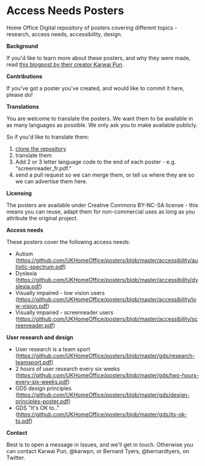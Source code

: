 # Access Needs Posters
Home Office Digital repository of posters covering different topics - research, access needs, accessibility, design.

**Background**

If you'd like to learn more about these posters, and why they were made, read [this blogpost by their creator Karwai Pun](https://accessibility.blog.gov.uk/2016/09/02/dos-and-donts-on-designing-for-accessibility/).

**Contributions**

If you've got a poster you've created, and would like to commit it here, please do!

**Translations**

You are welcome to translate the posters. We want them to be available in as many languages as possible. We only ask you to make available publicly.

So if you'd like to translate them:

1. [clone the repository](https://github.com/UKHomeOffice/posters)
2. translate them
3. Add 2 or 3 letter language code to the end of each poster - e.g. "screenreader_fr.pdf."
3. send a pull request so we can merge them, or tell us where they are so we can advertise them here.

**Licensing**

The posters are available under Creative Commons BY-NC-SA license - this means you can reuse, adapt them for non-commercial uses as long as you attribute the original project.

**Access needs**

These posters cover the following access needs:
* Autism (https://github.com/UKHomeOffice/posters/blob/master/accessibility/autistic-spectrum.pdf)
* Dyslexia (https://github.com/UKHomeOffice/posters/blob/master/accessibility/dyslexia.pdf)
* Visually impaired - low vision users (https://github.com/UKHomeOffice/posters/blob/master/accessibility/low-vision.pdf)
* Visually impaired - screenreader users (https://github.com/UKHomeOffice/posters/blob/master/accessibility/screenreader.pdf)

**User research and design**

* User research is a team sport (https://github.com/UKHomeOffice/posters/blob/master/gds/research-teamsport.pdf)
* 2 hours of user research every six weeks (https://github.com/UKHomeOffice/posters/blob/master/gds/two-hours-every-six-weeks.pdf)
* GDS design principles (https://github.com/UKHomeOffice/posters/blob/master/gds/design-principles-poster.pdf)
* GDS "It's OK to.." (https://github.com/UKHomeOffice/posters/blob/master/gds/its-ok-to.pdf)

**Contact**

Best is to open a message in Issues, and we'll get in touch. Otherwise you can contact Karwai Pun, @karwpn, or Bernard Tyers, @bernardtyers, on Twitter.
